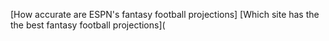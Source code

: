 [How accurate are ESPN's fantasy football projections]
[Which site has the the best fantasy football projections](
